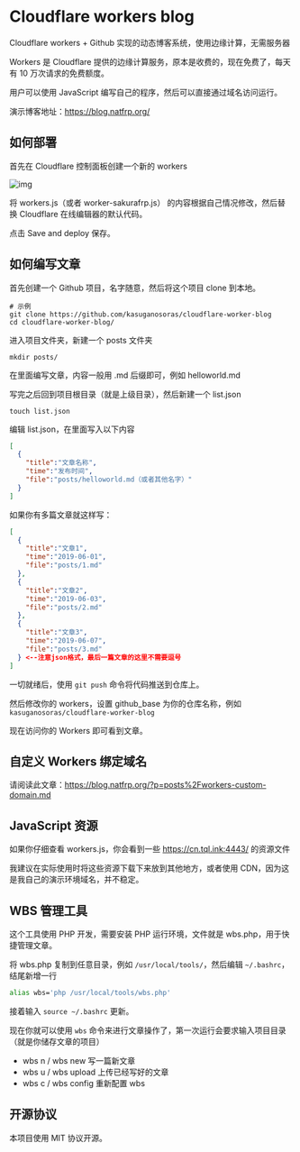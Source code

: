 # Cloudflare workers blog

Cloudflare workers + Github 实现的动态博客系统，使用边缘计算，无需服务器

Workers 是 Cloudflare 提供的边缘计算服务，原本是收费的，现在免费了，每天有 10 万次请求的免费额度。

用户可以使用 JavaScript 编写自己的程序，然后可以直接通过域名访问运行。

演示博客地址：https://blog.natfrp.org/

## 如何部署

首先在 Cloudflare 控制面板创建一个新的 workers

![img](https://i.natfrp.org/a89af0dd723f5be7a9d779509f06657f.png)

将 workers.js（或者 worker-sakurafrp.js） 的内容根据自己情况修改，然后替换 Cloudflare 在线编辑器的默认代码。

点击 Save and deploy 保存。

## 如何编写文章

首先创建一个 Github 项目，名字随意，然后将这个项目 clone 到本地。

```
# 示例
git clone https://github.com/kasuganosoras/cloudflare-worker-blog
cd cloudflare-worker-blog/
```

进入项目文件夹，新建一个 posts 文件夹

```
mkdir posts/
```

在里面编写文章，内容一般用 .md 后缀即可，例如 helloworld.md

写完之后回到项目根目录（就是上级目录），然后新建一个 list.json

```
touch list.json
```

编辑 list.json，在里面写入以下内容

```json
[
  {
    "title":"文章名称",
    "time":"发布时间",
    "file":"posts/helloworld.md（或者其他名字）"
  }
]
```

如果你有多篇文章就这样写：

```json
[
  {
    "title":"文章1",
    "time":"2019-06-01",
    "file":"posts/1.md"
  },
  {
    "title":"文章2",
    "time":"2019-06-03",
    "file":"posts/2.md"
  },
  {
    "title":"文章3",
    "time":"2019-06-07",
    "file":"posts/3.md"
  } <--注意json格式，最后一篇文章的这里不需要逗号
]
```

一切就绪后，使用 `git push` 命令将代码推送到仓库上。

然后修改你的 workers，设置 github_base 为你的仓库名称，例如 `kasuganosoras/cloudflare-worker-blog`

现在访问你的 Workers 即可看到文章。

## 自定义 Workers 绑定域名

请阅读此文章：https://blog.natfrp.org/?p=posts%2Fworkers-custom-domain.md

## JavaScript 资源

如果你仔细查看 workers.js，你会看到一些 https://cn.tql.ink:4443/ 的资源文件

我建议在实际使用时将这些资源下载下来放到其他地方，或者使用 CDN，因为这是我自己的演示环境域名，并不稳定。

## WBS 管理工具

这个工具使用 PHP 开发，需要安装 PHP 运行环境，文件就是 wbs.php，用于快捷管理文章。

将 wbs.php 复制到任意目录，例如 `/usr/local/tools/`，然后编辑 `~/.bashrc`，结尾新增一行

```bash
alias wbs='php /usr/local/tools/wbs.php'
```

接着输入 `source ~/.bashrc` 更新。

现在你就可以使用 `wbs` 命令来进行文章操作了，第一次运行会要求输入项目目录（就是你储存文章的项目）

- wbs n / wbs new 写一篇新文章
- wbs u / wbs upload 上传已经写好的文章
- wbs c / wbs config 重新配置 wbs

## 开源协议

本项目使用 MIT 协议开源。
